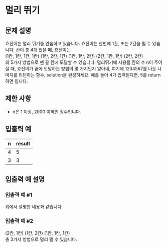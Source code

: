 # 멀리 뛰기

## 문제 설명

효진이는 멀리 뛰기를 연습하고 있습니다. 효진이는 한번에 1칸, 또는 2칸을 뛸 수 있습니다. 칸이 총 4개 있을 때, 효진이는  
(1칸, 1칸, 1칸, 1칸)
(1칸, 2칸, 1칸)
(1칸, 1칸, 2칸)
(2칸, 1칸, 1칸)
(2칸, 2칸)  
의 5가지 방법으로 맨 끝 칸에 도달할 수 있습니다. 멀리뛰기에 사용될 칸의 수 n이 주어질 때, 효진이가 끝에 도달하는 방법이 몇 가지인지 알아내, 여기에 1234567를 나눈 나머지를 리턴하는 함수, solution을 완성하세요. 예를 들어 4가 입력된다면, 5를 return하면 됩니다.

## 제한 사항

- n은 1 이상, 2000 이하인 정수입니다.

## 입출력 예

| n    | result |
| :--- | :----- |
| 4    | 5      |
| 3    | 3      |

## 입출력 예 설명

### 입출력 예 #1

위에서 설명한 내용과 같습니다.

### 입출력 예 #2

(2칸, 1칸)
(1칸, 2칸)
(1칸, 1칸, 1칸)  
총 3가지 방법으로 멀리 뛸 수 있습니다.
